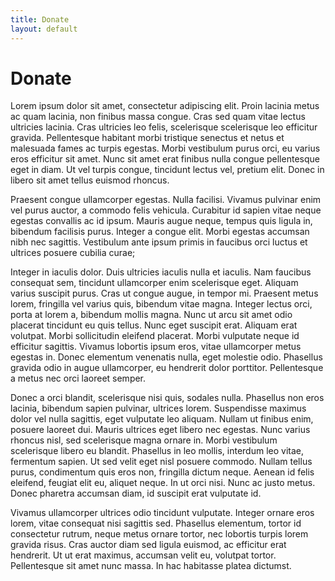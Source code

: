 ```yaml
---
title: Donate
layout: default
---
```


# Donate

Lorem ipsum dolor sit amet, consectetur adipiscing elit. Proin lacinia metus ac quam lacinia, non finibus massa congue. Cras sed quam vitae lectus ultricies lacinia. Cras ultricies leo felis, scelerisque scelerisque leo efficitur gravida. Pellentesque habitant morbi tristique senectus et netus et malesuada fames ac turpis egestas. Morbi vestibulum purus orci, eu varius eros efficitur sit amet. Nunc sit amet erat finibus nulla congue pellentesque eget in diam. Ut vel turpis congue, tincidunt lectus vel, pretium elit. Donec in libero sit amet tellus euismod rhoncus.

Praesent congue ullamcorper egestas. Nulla facilisi. Vivamus pulvinar enim vel purus auctor, a commodo felis vehicula. Curabitur id sapien vitae neque egestas convallis ac id ipsum. Mauris augue neque, tempus quis ligula in, bibendum facilisis purus. Integer a congue elit. Morbi egestas accumsan nibh nec sagittis. Vestibulum ante ipsum primis in faucibus orci luctus et ultrices posuere cubilia curae;

Integer in iaculis dolor. Duis ultricies iaculis nulla et iaculis. Nam faucibus consequat sem, tincidunt ullamcorper enim scelerisque eget. Aliquam varius suscipit purus. Cras ut congue augue, in tempor mi. Praesent metus lorem, fringilla vel varius quis, bibendum vitae magna. Integer lectus orci, porta at lorem a, bibendum mollis magna. Nunc ut arcu sit amet odio placerat tincidunt eu quis tellus. Nunc eget suscipit erat. Aliquam erat volutpat. Morbi sollicitudin eleifend placerat. Morbi vulputate neque id efficitur sagittis. Vivamus lobortis ipsum eros, vitae ullamcorper metus egestas in. Donec elementum venenatis nulla, eget molestie odio. Phasellus gravida odio in augue ullamcorper, eu hendrerit dolor porttitor. Pellentesque a metus nec orci laoreet semper.

Donec a orci blandit, scelerisque nisi quis, sodales nulla. Phasellus non eros lacinia, bibendum sapien pulvinar, ultrices lorem. Suspendisse maximus dolor vel nulla sagittis, eget vulputate leo aliquam. Nullam ut finibus enim, posuere laoreet dui. Mauris ultrices eget libero nec egestas. Nunc varius rhoncus nisl, sed scelerisque magna ornare in. Morbi vestibulum scelerisque libero eu blandit. Phasellus in leo mollis, interdum leo vitae, fermentum sapien. Ut sed velit eget nisl posuere commodo. Nullam tellus purus, condimentum quis eros non, fringilla dictum neque. Aenean id felis eleifend, feugiat elit eu, aliquet neque. In ut orci nisi. Nunc ac justo metus. Donec pharetra accumsan diam, id suscipit erat vulputate id.

Vivamus ullamcorper ultrices odio tincidunt vulputate. Integer ornare eros lorem, vitae consequat nisi sagittis sed. Phasellus elementum, tortor id consectetur rutrum, neque metus ornare tortor, nec lobortis turpis lorem gravida risus. Cras auctor diam sed ligula euismod, ac efficitur erat hendrerit. Ut ut erat maximus, accumsan velit eu, volutpat tortor. Pellentesque sit amet nunc massa. In hac habitasse platea dictumst.

